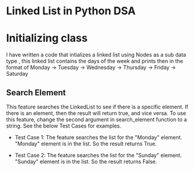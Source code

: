 # Linked List in Python DSA

# Initializing class

I have written a code that intializes a linked list using Nodes as a sub data type , this linked list contains the days of the week and prints then in the format of Monday -> Tuesday -> Wednesday -> Thursday -> Friday -> Saturday


## Search Element

This feature searches the LinkedList to see if there is a specific element. If there is an element, then the result will return true, and vice versa. To use this feature, change the second argument in search_element function to a string. See the below Test Cases for examples.

* Test Case 1:
The feature searches the list for the "Monday" element.
"Monday" element is in the list.
So the result returns True.

* Test Case 2:
The feature searches the list for the "Sunday" element.
"Sunday" element is in the list.
So the result returns False.